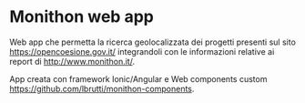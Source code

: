 # Monithon web app

Web app che permetta la ricerca geolocalizzata dei progetti presenti sul sito https://opencoesione.gov.it/ integrandoli con 
le informazioni relative ai report di http://www.monithon.it/.

App creata con framework Ionic/Angular e Web components custom https://github.com/lbrutti/monithon-components.